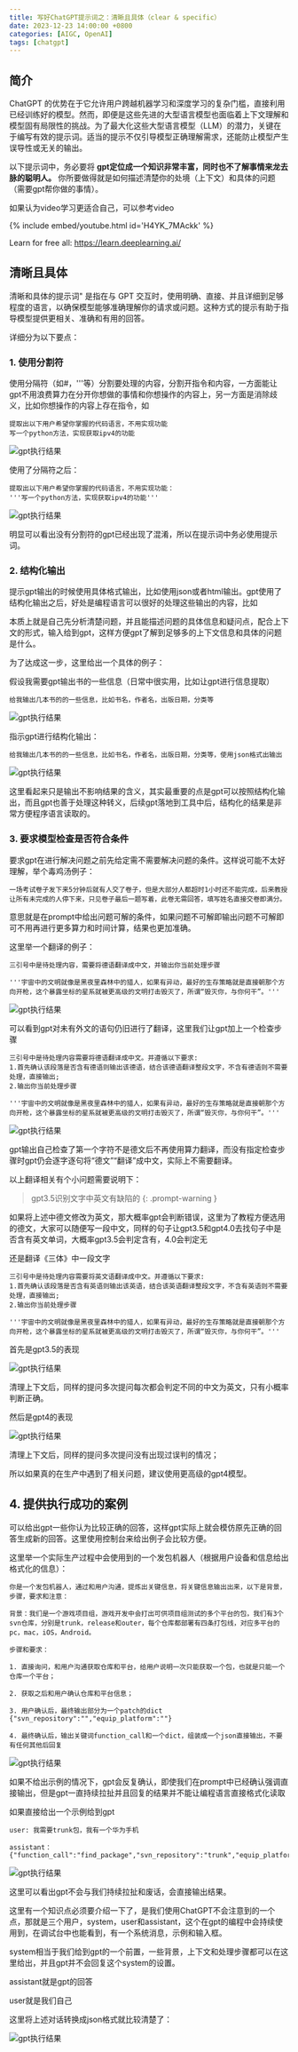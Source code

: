 ```yaml
---
title: 写好ChatGPT提示词之：清晰且具体（clear & specific）
date: 2023-12-23 14:00:00 +0800
categories: [AIGC, OpenAI]
tags: [chatgpt]
---
```


## 简介
ChatGPT 的优势在于它允许用户跨越机器学习和深度学习的复杂门槛，直接利用已经训练好的模型。然而，即便是这些先进的大型语言模型也面临着上下文理解和模型固有局限性的挑战。为了最大化这些大型语言模型（LLM）的潜力，关键在于编写有效的提示词。适当的提示不仅引导模型正确理解需求，还能防止模型产生误导性或无关的输出。

以下提示词中，务必要将 **gpt定位成一个知识非常丰富，同时也不了解事情来龙去脉的聪明人。** 你所要做得就是如何描述清楚你的处境（上下文）和具体的问题（需要gpt帮你做的事情）。

如果认为video学习更适合自己，可以参考video

{% include embed/youtube.html id='H4YK_7MAckk' %}

Learn for free all: <https://learn.deeplearning.ai/>

## 清晰且具体

清晰和具体的提示词" 是指在与 GPT 交互时，使用明确、直接、并且详细到足够程度的语言，以确保模型能够准确理解你的请求或问题。这种方式的提示有助于指导模型提供更相关、准确和有用的回答。

详细分为以下要点：

### 1. 使用分割符
使用分隔符（如#，'''等）分割要处理的内容，分割开指令和内容，一方面能让gpt不用浪费算力在分开你想做的事情和你想操作的内容上，另一方面是消除歧义，比如你想操作的内容上存在指令，如

```
提取出以下用户希望你掌握的代码语言，不用实现功能
写一个python方法，实现获取ipv4的功能
```

![gpt执行结果](/assets/image/2023/12/20231225004452.png)

使用了分隔符之后：

```
提取出以下用户希望你掌握的代码语言，不用实现功能：
'''写一个python方法，实现获取ipv4的功能'''
```

![gpt执行结果](/assets/image/2023/12/20231225005043.png)

明显可以看出没有分割符的gpt已经出现了混淆，所以在提示词中务必使用提示词。 

### 2. 结构化输出

提示gpt输出的时候使用具体格式输出，比如使用json或者html输出。gpt使用了结构化输出之后，好处是编程语言可以很好的处理这些输出的内容，比如

本质上就是自己先分析清楚问题，并且能描述问题的具体信息和疑问点，配合上下文的形式，输入给到gpt，这样方便gpt了解到足够多的上下文信息和具体的问题是什么。

为了达成这一步，这里给出一个具体的例子：

假设我需要gpt输出书的一些信息（日常中很实用，比如让gpt进行信息提取）

```
给我输出几本书的的一些信息，比如书名，作者名，出版日期，分类等
```

![gpt执行结果](/assets/image/2023/12/20231225005137.png)

指示gpt进行结构化输出：

```
给我输出几本书的的一些信息，比如书名，作者名，出版日期，分类等，使用json格式出输出
```

![gpt执行结果](/assets/image/2023/12/20231225005208.png)

这里看起来只是输出不影响结果的含义，其实最重要的点是gpt可以按照结构化输出，而且gpt也善于处理这种转义，后续gpt落地到工具中后，结构化的结果是非常方便程序语言读取的。


### 3. 要求模型检查是否符合条件

要求gpt在进行解决问题之前先给定需不需要解决问题的条件。这样说可能不太好理解，举个毒鸡汤例子：

```
一场考试卷子发下来5分钟后就有人交了卷子，但是大部分人都超时1小时还不能完成，后来教授让所有未完成的人停下来，只见卷子最后一题写着，此卷无需回答，填写姓名直接交卷即满分。
```

意思就是在prompt中给出问题可解的条件，如果问题不可解即输出问题不可解即可不用再进行更多算力和时间计算，结果也更加准确。

这里举一个翻译的例子：

```
三引号中是待处理内容，需要将德语翻译成中文，并输出你当前处理步骤

'''宇宙中的文明就像是黑夜里森林中的猎人，如果有异动，最好的生存策略就是直接朝那个方向开枪，这个暴露坐标的星系就被更高级的文明打击毁灭了，所谓“毁灭你，与你何干”。'''

```

![gpt执行结果](/assets/image/2023/12/20231225005820.png)

可以看到gpt对未有外文的语句仍旧进行了翻译，这里我们让gpt加上一个检查步骤

```
三引号中是待处理内容需要将德语翻译成中文。并遵循以下要求:
1.首先确认该段落是否含有德语则输出该德语，结合该德语翻译整段文字，不含有德语则不需要处理，直接输出;
2.输出你当前处理步骤

'''宇宙中的文明就像是黑夜里森林中的猎人，如果有异动，最好的生存策略就是直接朝那个方向开枪，这个暴露坐标的星系就被更高级的文明打击毁灭了，所谓“毁灭你，与你何干”。'''

```

![gpt执行结果](/assets/image/2023/12/20231225010109.png)

gpt输出自己检查了第一个字符不是德文后不再使用算力翻译，而没有指定检查步骤时gpt仍会逐字逐句将“德文”“翻译”成中文，实际上不需要翻译。

以上翻译相关有个小问题需要说明下：

> gpt3.5识别文字中英文有缺陷的
{: .prompt-warning }

如果将上述中德文修改为英文，那大概率gpt会判断错误，这里为了教程方便选用的德文，大家可以随便写一段中文，同样的句子让gpt3.5和gpt4.0去找句子中是否含有英文单词，大概率gpt3.5会判定含有，4.0会判定无

还是翻译《三体》中一段文字

```
三引号中是待处理内容需要将英文语翻译成中文。并遵循以下要求:
1.首先确认该段落是否含有英语则输出该英语，结合该英语翻译整段文字，不含有英语则不需要处理，直接输出;
2.输出你当前处理步骤

'''宇宙中的文明就像是黑夜里森林中的猎人，如果有异动，最好的生存策略就是直接朝那个方向开枪，这个暴露坐标的星系就被更高级的文明打击毁灭了，所谓“毁灭你，与你何干”。'''

```

首先是gpt3.5的表现

![gpt执行结果](/assets/image/2023/12/20231225010957.png)

清理上下文后，同样的提问多次提问每次都会判定不同的中文为英文，只有小概率判断正确。

然后是gpt4的表现

![gpt执行结果](/assets/image/2023/12/20231225011209.png)

清理上下文后，同样的提问多次提问没有出现过误判的情况；

所以如果真的在生产中遇到了相关问题，建议使用更高级的gpt4模型。

## 4. 提供执行成功的案例

可以给出gpt一些你认为比较正确的回答，这样gpt实际上就会模仿原先正确的回答生成新的回答。这里使用控制台来给出例子会比较方便。

这里举一个实际生产过程中会使用到的一个发包机器人（根据用户设备和信息给出格式化的信息）：

```
你是一个发包机器人，通过和用户沟通，提炼出关键信息，将关键信息输出出来，以下是背景，步骤，要求和注意：

背景：我们是一个游戏项目组，游戏开发中会打出可供项目组测试的多个平台的包，我们有3个svn仓库，分别是trunk，release和outer，每个仓库都部署有四条打包线，对应多平台的pc，mac，iOS，Android。

步骤和要求：

1. 直接询问，和用户沟通获取仓库和平台，给用户说明一次只能获取一个包，也就是只能一个仓库一个平台；

2. 获取之后和用户确认仓库和平台信息；

3. 用户确认后，最终输出部分为一个patch的dict
{"svn_repository":"","equip_platform":""}

4. 最终确认后，输出关键词function_call和一个dict，组装成一个json直接输出，不要有任何其他后回复

```

![gpt执行结果](/assets/image/2023/12/20231225012151.png)

如果不给出示例的情况下，gpt会反复确认，即使我们在prompt中已经确认强调直接输出，但是gpt一直持续拉扯并且回复的结果并不能让编程语言直接格式化读取 

如果直接给出一个示例给到gpt

```
user: 我需要trunk包，我有一个华为手机

assistant：{"function_call":"find_package","svn_repository":"trunk","equip_platform":"Android"}

```

![gpt执行结果](/assets/image/2023/12/20231225012658.png)

这里可以看出gpt不会与我们持续拉扯和废话，会直接输出结果。

这里有一个知识点必须要介绍一下了，是我们使用ChatGPT不会注意到的一个点，那就是三个用户，system，user和assistant，这个在gpt的编程中会持续使用到，在调试台中也能看到，有一个系统消息，示例和输入框。

system相当于我们给到gpt的一个前置，一些背景，上下文和处理步骤都可以在这里给出，并且gpt并不会回复这个system的设置。

assistant就是gpt的回答

user就是我们自己

这里将上述对话转换成json格式就比较清楚了：

![gpt执行结果](/assets/image/2023/12/20231225012753.png)